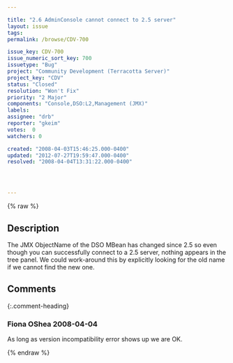 ```yaml
---

title: "2.6 AdminConsole cannot connect to 2.5 server"
layout: issue
tags: 
permalink: /browse/CDV-700

issue_key: CDV-700
issue_numeric_sort_key: 700
issuetype: "Bug"
project: "Community Development (Terracotta Server)"
project_key: "CDV"
status: "Closed"
resolution: "Won't Fix"
priority: "2 Major"
components: "Console,DSO:L2,Management (JMX)"
labels: 
assignee: "drb"
reporter: "gkeim"
votes:  0
watchers: 0

created: "2008-04-03T15:46:25.000-0400"
updated: "2012-07-27T19:59:47.000-0400"
resolved: "2008-04-04T13:31:22.000-0400"




---
```


{% raw %}

## Description

<div markdown="1" class="description">

The JMX ObjectName of the DSO MBean has changed since 2.5 so even though you can successfully connect to a 2.5 server, nothing appears in the tree panel.  We could work-around this by explicitly looking for the old name if we cannot find the new one.


</div>

## Comments


{:.comment-heading}
### **Fiona OShea** <span class="date">2008-04-04</span>

<div markdown="1" class="comment">

As long as version incompatibility  error shows up we are OK.

</div>



{% endraw %}
